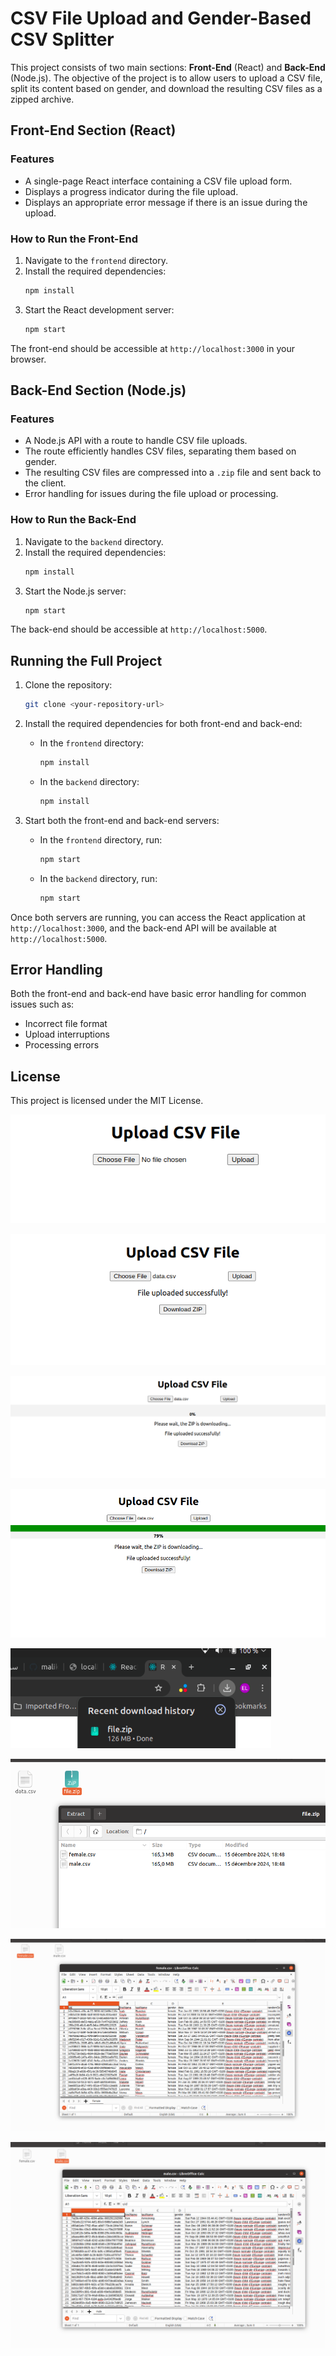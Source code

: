 
# CSV File Upload and Gender-Based CSV Splitter

This project consists of two main sections: **Front-End** (React) and **Back-End** (Node.js). The objective of the project is to allow users to upload a CSV file, split its content based on gender, and download the resulting CSV files as a zipped archive.

## Front-End Section (React)

### Features
- A single-page React interface containing a CSV file upload form.
- Displays a progress indicator during the file upload.
- Displays an appropriate error message if there is an issue during the upload.

### How to Run the Front-End
1. Navigate to the `frontend` directory.
2. Install the required dependencies:
   ```bash
   npm install
   ```
3. Start the React development server:
   ```bash
   npm start
   ```

The front-end should be accessible at `http://localhost:3000` in your browser.

## Back-End Section (Node.js)

### Features
- A Node.js API with a route to handle CSV file uploads.
- The route efficiently handles CSV files, separating them based on gender.
- The resulting CSV files are compressed into a `.zip` file and sent back to the client.
- Error handling for issues during the file upload or processing.

### How to Run the Back-End
1. Navigate to the `backend` directory.
2. Install the required dependencies:
   ```bash
   npm install
   ```
3. Start the Node.js server:
   ```bash
   npm start
   ```

The back-end should be accessible at `http://localhost:5000`.

## Running the Full Project

1. Clone the repository:
   ```bash
   git clone <your-repository-url>
   ```
2. Install the required dependencies for both front-end and back-end:
   - In the `frontend` directory:
     ```bash
     npm install
     ```
   - In the `backend` directory:
     ```bash
     npm install
     ```

3. Start both the front-end and back-end servers:
   - In the `frontend` directory, run:
     ```bash
     npm start
     ```
   - In the `backend` directory, run:
     ```bash
     npm start
     ```

Once both servers are running, you can access the React application at `http://localhost:3000`, and the back-end API will be available at `http://localhost:5000`.

## Error Handling

Both the front-end and back-end have basic error handling for common issues such as:
- Incorrect file format
- Upload interruptions
- Processing errors

## License

This project is licensed under the MIT License.


![alt text](image-1.png)

![alt text](image-7.png)

![alt text](image-8.png)

![alt text](image-9.png)

![alt text](image-3.png)

![alt text](image-4.png)

![alt text](image-5.png)

![alt text](image-6.png)

